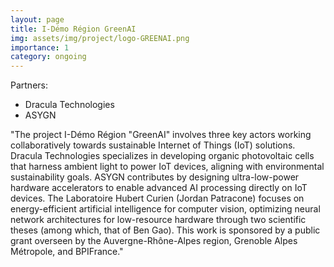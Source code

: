 ```yaml
---
layout: page
title: I-Démo Région GreenAI
img: assets/img/project/logo-GREENAI.png
importance: 1
category: ongoing
---
```


Partners:

- Dracula Technologies 
- ASYGN

"The project I-Démo Région "GreenAI" involves three key actors working collaboratively towards
sustainable Internet of Things (IoT) solutions. Dracula Technologies specializes in developing organic
photovoltaic cells that harness ambient light to power IoT devices, aligning with environmental sustainability
goals. ASYGN contributes by designing ultra-low-power hardware accelerators to enable advanced
AI processing directly on IoT devices. The Laboratoire Hubert Curien (Jordan Patracone) focuses on
energy-efficient artificial intelligence for computer vision, optimizing neural network architectures for
low-resource hardware through two scientific theses (among which, that of Ben Gao). This work is
sponsored by a public grant overseen by the Auvergne-Rhône-Alpes region, Grenoble Alpes Métropole,
and BPIFrance."
